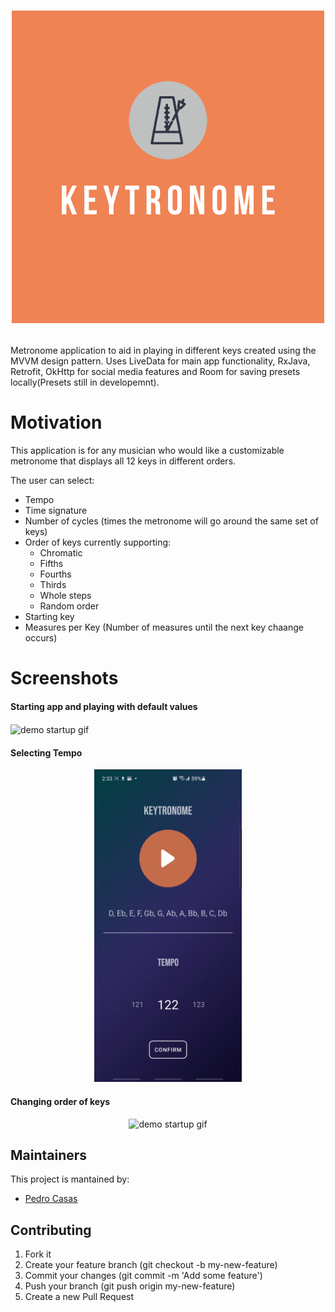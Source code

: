 <h1 align="center">

  <img  width="500"
        alt="Keytronome"
        src="https://github.com/pjcasas29/Keytronome/blob/master/Logo.png"/>

</h1>

Metronome application to aid in playing in different keys created using the MVVM design pattern. 
Uses LiveData for main app functionality, RxJava, Retrofit, OkHttp for social media features and Room for saving presets locally(Presets still in developemnt). 

# Motivation

This application is for any musician who would like a customizable metronome that displays all 12 keys in different orders. 

The user can select:

- Tempo
- Time signature
- Number of cycles (times the metronome will go around the same set of keys)
- Order of keys currently supporting:
    - Chromatic
    - Fifths
    - Fourths
    - Thirds
    - Whole steps
    - Random order
- Starting key
- Measures per Key (Number of measures until the next key chaange occurs)

# Screenshots

<h4>Starting app and playing with default values
</h4>

<img align="center" alt="demo startup gif" src="https://github.com/pjcasas29/Keytronome/blob/master/DemoStart.gif" height="500"/>

<h4 >Selecting Tempo</h4>
<div style="text-align:center">
<img alt="demo startup gif" src="https://github.com/pjcasas29/Keytronome/blob/master/DemoTempo.gif" height="500"/>
</div>

<h4 >Changing order of keys</h4>

<div style="text-align:center">
<img alt="demo startup gif" src="https://github.com/pjcasas29/Keytronome/blob/master/DemoOrder.gif" height="500"/>
</div>

## Maintainers
This project is mantained by:
* [Pedro Casas](http://github.com/pjcasas29)


## Contributing

1. Fork it
2. Create your feature branch (git checkout -b my-new-feature)
3. Commit your changes (git commit -m 'Add some feature')
4. Push your branch (git push origin my-new-feature)
5. Create a new Pull Request
